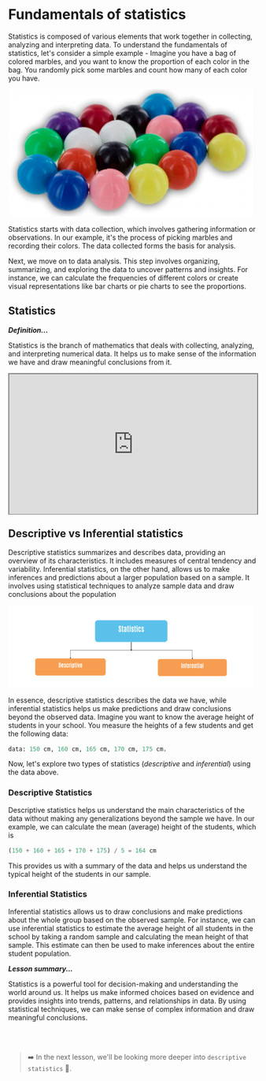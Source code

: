 # Fundamentals of statistics
Statistics is composed of various elements that work together in collecting, analyzing and interpreting data. To understand the fundamentals of statistics, let's consider a simple example - Imagine you have a bag of colored marbles, and you want to know the proportion of each color in the bag. You randomly pick some marbles and count how many of each color you have.

![coloured-marbles.webp](./eda/coloured-marbles.png)

Statistics starts with data collection, which involves gathering information or observations. In our example, it's the process of picking marbles and recording their colors. The data collected forms the basis for analysis.

Next, we move on to data analysis. This step involves organizing, summarizing, and exploring the data to uncover patterns and insights. For instance, we can calculate the frequencies of different colors or create visual representations like bar charts or pie charts to see the proportions.

<!-- Once we have analyzed the data, we can use statistical measures to describe and understand it - `descriptive statistics`. Measures of central tendency, such as the mean (average) or median (middle value), help us understand the typical value in the dataset. Measures of variability, such as the range or standard deviation, tell us how spread out the data is.

In addition to describing the data, statistics also helps us make predictions and draw conclusions about a larger population based on a sample. This is known as `inferential statistics`. For example, if we have data on a sample of marbles, we can estimate the proportion of each color in the entire bag. -->


## Statistics

<aside>

**_Definition..._**

Statistics is the branch of mathematics that deals with collecting, analyzing, and interpreting numerical data. It helps us to make sense of the information we have and draw meaningful conclusions from it.

</aside>

<div style="position: relative; padding-bottom: 56.25%; height: 0;"><iframe src="https://www.youtube.com/embed/sxQaBpKfDRk" title="Web Scrapping Intro" frameborder="0" allow="accelerometer; autoplay; clipboard-write; encrypted-media; gyroscope; picture-in-picture" allowfullscreen style="position: absolute; top: 0; left: 0; width: 100%; height: 100%; border: 2px solid grey;"></iframe></div>

## Descriptive vs Inferential statistics
Descriptive statistics summarizes and describes data, providing an overview of its characteristics. It includes measures of central tendency and variability. Inferential statistics, on the other hand, allows us to make inferences and predictions about a larger population based on a sample. It involves using statistical techniques to analyze sample data and draw conclusions about the population

![statistics.png](./eda/statistics.png)

In essence, descriptive statistics describes the data we have, while inferential statistics helps us make predictions and draw conclusions beyond the observed data. Imagine you want to know the average height of students in your school. You measure the heights of a few students and get the following data: 


```python
data: 150 cm, 160 cm, 165 cm, 170 cm, 175 cm. 
```

Now, let's explore two types of statistics (_descriptive_ and _inferential_) using the data above.

### Descriptive Statistics
Descriptive statistics helps us understand the main characteristics of the data without making any generalizations beyond the sample we have. In our example, we can calculate the mean (average) height of the students, which is 


```python
(150 + 160 + 165 + 170 + 175) / 5 = 164 cm
```


This provides us with a summary of the data and helps us understand the typical height of the students in our sample.

### Inferential Statistics 
Inferential statistics allows us to draw conclusions and make predictions about the whole group based on the observed sample. For instance, we can use inferential statistics to estimate the average height of all students in the school by taking a random sample and calculating the mean height of that sample. This estimate can then be used to make inferences about the entire student population.

<aside>

**_Lesson summary..._**

Statistics is a powerful tool for decision-making and understanding the world around us. It helps us make informed choices based on evidence and provides insights into trends, patterns, and relationships in data. By using statistical techniques, we can make sense of complex information and draw meaningful conclusions.

</aside>

<br><br>

> ➡️ In the next lesson, we'll be looking more deeper into `descriptive statistics` 🎯.

